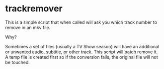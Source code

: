 # trackremover

This is a simple script that when called will ask you which track number to remove in an mkv file.

Why?

Sometimes a set of files (usually a TV Show season) will have an additional or unwanted audio, subtitle, or other track.  This script will batch remove it.  A temp file is created first so if the conversion fails, the original file will not be touched.

